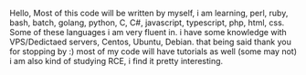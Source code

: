 Hello, Most of this code will be written by myself, 
i am learning, perl, ruby, bash, batch, golang, python, C, C#, javascript, typescript, php, html, css.
Some of these languages i am very fluent in.
i have some knowledge with VPS/Dedictaed servers, Centos, Ubuntu, Debian.
that being said thank you for stopping by :)
most of my code will have tutorials as well (some may not) 
i am also kind of studying RCE, i find it pretty interesting.
